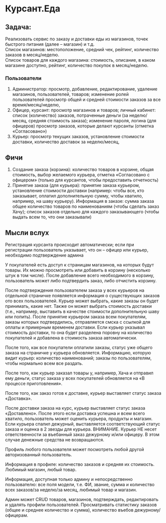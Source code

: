 # Курсант.Еда

## Задача:
Реализовать сервис по заказу и доставки еды из магазинов, точек быстрого питания (далее – магазин) и т.д.  
Список магазинов: местоположение, средний чек, рейтинг, количество заказов в месяц/неделю.  
Список товаров для каждого магазина: стоимость, описание, в каком магазине доступно, рейтинг, количество покупок в месяц/неделю.  

### Пользователи
1) Администратор:
      просмотр, добавление, редактирование, удаление магазинов, пользователей, товаров; изменение ролей пользователей
      просмотр общей и средней стоимости заказов за все время/месяц/неделю,
2)	Офицер, курсант:
      просмотр магазинов и товаров;
      личный кабинет: список (количество) заказов, потраченные деньги
      (за неделю/месяц, средняя стоимость заказа); изменение пароля, логина
      (для офицеров) просмотр заказов, которые делают курсанты (отметка «Согласовано»)
3)	Курьер:
      просмотр текущих заказов, установление стоимости доставки, количество доставок за неделю/месяц,

## Фичи
1)	Создание заказа (корзина):
      количество товаров в корзине, общая стоимость, выбор желаемого курьера, отметка «Согласовано с офицером» (только для курсантов, чтобы предоставить отчетность)
2)	Принятие заказа (для курьера):
      принятие заказа курьером, установление стоимости доставки (например: чтобы все, кто заказывает, оплатил дополнительную сумму, чтобы хватило, например, на шаву курьеру).
      Информация в заказе:
      сумма заказа
      общее количество товаров по наименованиям (чтобы сделать заказ Хачу);
      список заказов отдельно для каждого заказывающего (чтобы выдать всем то, что они заказывали)

## Мысли вслух
Регистрация курсанта происходит автоматически; если при регистрации пользователь указывает, что он – офицер или курьер, необходимо подтверждение админа 

У покупателей есть доступ к страницам магазинов, на которых будут товары. Их можно просмотреть или добавить в корзину (несколько штук в том числе). После добавление всего необходимого в корзину, пользователь может либо подтвердить заказ, либо отчистить корзину.  

После подтверждения пользователем заказа у всех курьеров на отдельной страничке появляется информация о существующих заказов ото всех пользователей. Курьер может выбрать, какие заказы он будет принимать, какие нет. Также он может выбрать стоимость доставки (т.е., например, выставить в качестве стоимости дополнительную шаву или попить). После принятие курьером заказа всем покупателям, заказы которых подтвердились, отправляется смска с ссылкой для оплаты и примерным временем доставки. Если курьер указывал стоимость доставки, то она будет разделена поровну на количество покупателей и добавлена в стоимость заказа автоматически.

После того, как все покупатели оплатили заказы, статус уже общего заказа на страничке у курьера обновляется. Информацию, которую видит курьер: количество наименований; заказы по пользователям, чтобы нормально всем все раздать.

После того, как курьер заказал товары у, например, Хача и отправил ему деньги, статус заказа у всех покупателей обновляется на «В процессе приготовления».

После того, как заказ готов к доставке, курьер выставляет статус заказа «Доставка».

После доставки заказа на курс, курьер выставляет статус заказа «Доставлено». После этого если доставка успешна и всем всего хватило, пользователь может оценить курьера, продукты и магазин. Если курьера спалил дежурный, выставляется соответствующий статус заказа и оценка в 2 звезды для курьера. ВНИМАНИЕ. Курьер НЕ несет ответственности за въебанный заказ дежурному и/или офицеру. В этом случае денежные средства не возвращаются.

Профиль любого пользователя может посмотреть любой другой авторизованный пользователь.

Информация в профиле: количество заказов и средняя их стоимость. Любимый магазин, любый товар.

Информация, доступная только админу и непосредственно пользователю: все поля модели, т.е. ФИ, звание, сумма и количество всех заказов/за неделю/за месяц, любимый товар и магазин.

Админ может CRUD товаров, магазинов, подтверждать, редактировать и удалять профили пользователей. Просматривать статистику заказов (общее и среднее количество и сумма), количество въебов дежурному/офицерам.

